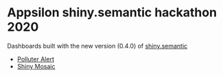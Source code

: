# Appsilon shiny.semantic hackathon 2020

Dashboards built with the new version (0.4.0) of [shiny.semantic](https://github.com/Appsilon/shiny.semantic)

* [Polluter Alert](https://demo.appsilon.ai/apps/polluter/)
* [Shiny Mosaic](https://demo.appsilon.ai/apps/mosaic/)


